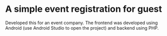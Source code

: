 # A simple event registration for guest
Developed this for an event company. The frontend was developed using Android (use Android Studio to open the project) and backend using PHP. 
